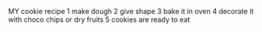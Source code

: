MY cookie recipe
1 make dough
2 give shape
3 bake it in oven
4 decorate it with choco chips or dry fruits
5 cookies are ready to eat